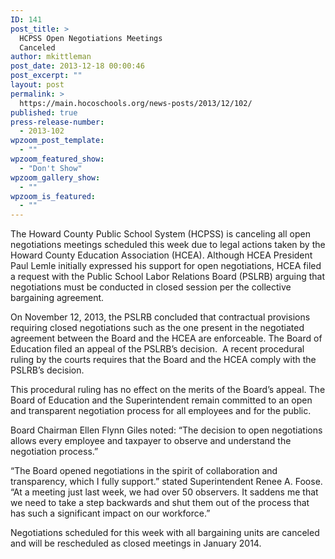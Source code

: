 ```yaml
---
ID: 141
post_title: >
  HCPSS Open Negotiations Meetings
  Canceled
author: mkittleman
post_date: 2013-12-18 00:00:46
post_excerpt: ""
layout: post
permalink: >
  https://main.hocoschools.org/news-posts/2013/12/102/
published: true
press-release-number:
  - 2013-102
wpzoom_post_template:
  - ""
wpzoom_featured_show:
  - "Don't Show"
wpzoom_gallery_show:
  - ""
wpzoom_is_featured:
  - ""
---
```

The Howard County Public School System (HCPSS) is canceling all open negotiations meetings scheduled this week due to legal actions taken by the Howard County Education Association (HCEA). Although HCEA President Paul Lemle initially expressed his support for open negotiations, HCEA filed a request with the Public School Labor Relations Board (PSLRB) arguing that negotiations must be conducted in closed session per the collective bargaining agreement.

On November 12, 2013, the PSLRB concluded that contractual provisions requiring closed negotiations such as the one present in the negotiated agreement between the Board and the HCEA are enforceable. The Board of Education filed an appeal of the PSLRB’s decision.  A recent procedural ruling by the courts requires that the Board and the HCEA comply with the PSLRB’s decision.

This procedural ruling has no effect on the merits of the Board’s appeal. The Board of Education and the Superintendent remain committed to an open and transparent negotiation process for all employees and for the public.

Board Chairman Ellen Flynn Giles noted: “The decision to open negotiations allows every employee and taxpayer to observe and understand the negotiation process.”

“The Board opened negotiations in the spirit of collaboration and transparency, which I fully support.” stated Superintendent Renee A. Foose. “At a meeting just last week, we had over 50 observers. It saddens me that we need to take a step backwards and shut them out of the process that has such a significant impact on our workforce.”

Negotiations scheduled for this week with all bargaining units are canceled and will be rescheduled as closed meetings in January 2014.